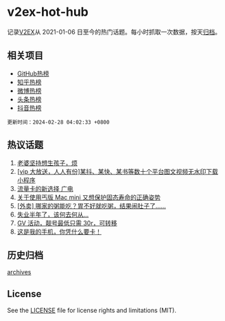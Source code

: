 # v2ex-hot-hub

 记录[V2EX](https://www.v2ex.com/)从 2021-01-06 日至今的热门话题。每小时抓取一次数据，按天[归档](archives)。
 
 ## 相关项目

- [GitHub热榜](https://github.com/it985/github-hot-hub)
- [知乎热榜](https://github.com/it985/zhihu-hot-hub)
- [微博热榜](https://github.com/it985/weibo-hot-hub)
- [头条热榜](https://github.com/it985/toutiao-hot-hub)
- [抖音热榜](https://github.com/it985/douyin-hot-hub)


 `更新时间：2024-02-28 04:02:33 +0800`

## 热议话题

1. [老婆坚持想生孩子，烦](https://www.v2ex.com/t/1018729)
1. [[vip 大放送，人人有份]某抖、某快、某书等数十个平台图文视频无水印下载小程序](https://www.v2ex.com/t/1018735)
1. [流量卡的新选择 广电](https://www.v2ex.com/t/1018676)
1. [关于使用丐版 Mac mini 又想保护固态寿命的正确姿势](https://www.v2ex.com/t/1018752)
1. [[外卖] 哪家的粥能吃？胃不好就吃粥，结果闹肚子了……](https://www.v2ex.com/t/1018755)
1. [失业半年了，该何去何从...](https://www.v2ex.com/t/1018782)
1. [GV 活动，靓号最低只需 30r，可转移](https://www.v2ex.com/t/1018736)
1. [这是我的手机，你凭什么要卡！](https://www.v2ex.com/t/1018871)

## 历史归档

[archives](archives)

## License

See the [LICENSE](LICENSE) file for license rights and limitations (MIT).
